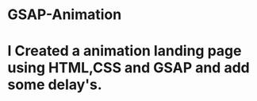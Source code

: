 # GSAP-Animation
# I Created a animation landing page using HTML,CSS and GSAP and add some delay's.
